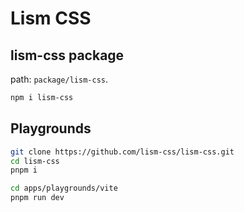 # Lism CSS

## lism-css package

path: `package/lism-css`.

```bash
npm i lism-css
```

## Playgrounds

```bash
git clone https://github.com/lism-css/lism-css.git
cd lism-css
pnpm i
```

```bash
cd apps/playgrounds/vite
pnpm run dev
```

